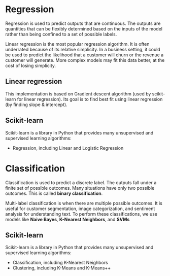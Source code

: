 # Regression

Regression is used to predict outputs that are continuous. The outputs are quantities that can be flexibly determined based on the inputs of the model rather than being confined to a set of possible labels.

Linear regression is the most popular regression algorithm. It is often underrated because of its relative simplicity. In a business setting, it could be used to predict the likelihood that a customer will churn or the revenue a customer will generate. More complex models may fit this data better, at the cost of losing simplicity.

## Linear regression

This implementation is based on Gradient descent algorithm (used by scikit-learn for linear regression).
Its goal is to find best fit using linear regression (by finding slope & intercept).

## Scikit-learn

Scikit-learn is a library in Python that provides many unsupervised and supervised learning algorithms:

* Regression, including Linear and Logistic Regression

# Classification

Classification is used to predict a discrete label. The outputs fall under a finite set of possible outcomes. Many situations have only two possible outcomes. This is called **binary classification**.

Multi-label classification is when there are multiple possible outcomes. It is useful for customer segmentation, image categorization, and sentiment analysis for understanding text. To perform these classifications, we use models like **Naive Bayes**, **K-Nearest Neighbors**, and **SVMs**

## Scikit-learn

Scikit-learn is a library in Python that provides many unsupervised and supervised learning algorithms:

* Classification, including K-Nearest Neighbors
* Clustering, including K-Means and K-Means++
